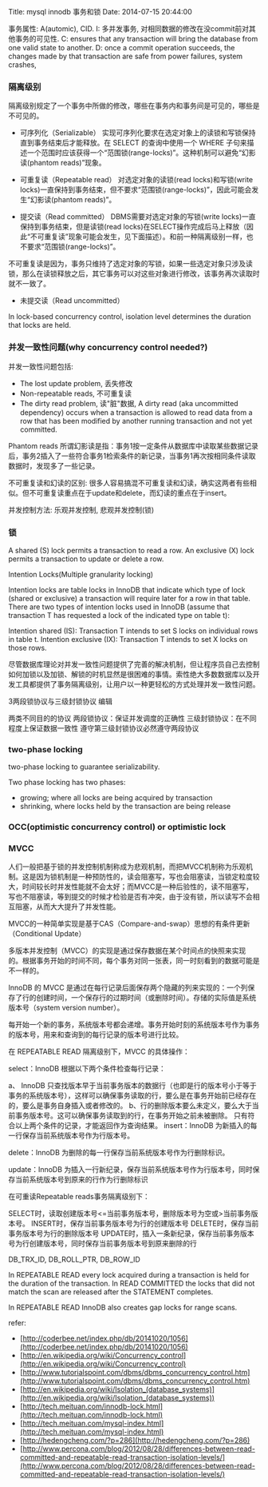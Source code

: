 Title: mysql innodb 事务和锁
Date: 2014-07-15 20:44:00

事务属性: A(automic), CID.
I: 多并发事务, 对相同数据的修改在没commit前对其他事务的可见性.
C: ensures that any transaction will bring the database from one valid state to another.
D: once a commit operation succeeds, the changes made by that transaction are safe from power failures, system crashes,

### 隔离级别

隔离级别规定了一个事务中所做的修改，哪些在事务内和事务间是可见的，哪些是不可见的。


- 可序列化（Serializable）
实现可序列化要求在选定对象上的读锁和写锁保持直到事务结束后才能释放。在 SELECT 的查询中使用一个 WHERE 子句来描述一个范围时应该获得一个“范围锁(range-locks)”。这种机制可以避免“幻影读(phantom reads)”现象。

- 可重复读（Repeatable read）
对选定对象的读锁(read locks)和写锁(write locks)一直保持到事务结束，但不要求“范围锁(range-locks)”，因此可能会发生“幻影读(phantom reads)”。

- 提交读（Read committed）
DBMS需要对选定对象的写锁(write locks)一直保持到事务结束，但是读锁(read locks)在SELECT操作完成后马上释放（因此“不可重复读”现象可能会发生，见下面描述）。和前一种隔离级别一样，也不要求“范围锁(range-locks)”。

不可重复读是因为，事务只维持了选定对象的写锁，如果一些选定对象只涉及读锁，那么在读锁释放之后，其它事务可以对这些对象进行修改，该事务再次读取时就不一致了。
- 未提交读（Read uncommitted）


In lock-based concurrency control, isolation level determines the duration that locks are held.

### 并发一致性问题(why concurrency control needed?)
并发一致性问题包括:

- The lost update problem, 丢失修改
- Non-repeatable reads, 不可重复读 
- The dirty read problem, 读"脏"数据, A dirty read (aka uncommitted dependency) occurs when a transaction is allowed to read data from a row that has been modified by another running transaction and not yet committed.

Phantom reads
所谓幻影读是指：事务1按一定条件从数据库中读取某些数据记录后，事务2插入了一些符合事务1检索条件的新记录，当事务1再次按相同条件读取数据时，发现多了一些记录。

不可重复读和幻读的区别: 很多人容易搞混不可重复读和幻读，确实这两者有些相似。但不可重复读重点在于update和delete，而幻读的重点在于insert。

并发控制方法: 乐观并发控制, 悲观并发控制(锁) 

### 锁

A shared (S) lock permits a transaction to read a row.
An exclusive (X) lock permits a transaction to update or delete a row.

Intention Locks(Multiple granularity locking)

Intention locks are table locks in InnoDB that indicate which type of lock (shared or exclusive) a transaction will require later for a row in that table. There are two types of intention locks used in InnoDB (assume that transaction T has requested a lock of the indicated type on table t):

Intention shared (IS): Transaction T intends to set S locks on individual rows in table t.
Intention exclusive (IX): Transaction T intends to set X locks on those rows.

尽管数据库理论对并发一致性问题提供了完善的解决机制，但让程序员自己去控制如何加锁以及加锁、解锁的时机显然是很困难的事情。索性绝大多数数据库以及开发工具都提供了事务隔离级别，让用户以一种更轻松的方式处理并发一致性问题。


3两段锁协议与三级封锁协议
编辑

两类不同目的的协议
两段锁协议：保证并发调度的正确性
三级封锁协议：在不同程度上保证数据一致性
遵守第三级封锁协议必然遵守两段协议

### two-phase locking 

two-phase locking to guarantee serializability.

Two phase locking has two phases:

- growing; where all locks are being acquired by transaction
- shrinking, where locks held by the transaction are being release

### OCC(optimistic concurrency control) or optimistic lock

### MVCC
人们一般把基于锁的并发控制机制称成为悲观机制，而把MVCC机制称为乐观机制。这是因为锁机制是一种预防性的，读会阻塞写，写也会阻塞读，当锁定粒度较大，时间较长时并发性能就不会太好；而MVCC是一种后验性的，读不阻塞写，写也不阻塞读，等到提交的时候才检验是否有冲突，由于没有锁，所以读写不会相互阻塞，从而大大提升了并发性能。

MVCC的一种简单实现是基于CAS（Compare-and-swap）思想的有条件更新（Conditional Update）

多版本并发控制（MVCC）的实现是通过保存数据在某个时间点的快照来实现的。根据事务开始的时间不同，每个事务对同一张表，同一时刻看到的数据可能是不一样的。

InnoDB 的 MVCC 是通过在每行记录后面保存两个隐藏的列来实现的：一个列保存了行的创建时间，一个保存行的过期时间（或删除时间）。存储的实际值是系统版本号（system version number）。

每开始一个新的事务，系统版本号都会递增。事务开始时刻的系统版本号作为事务的版本号，用来和查询到的每行记录的版本号进行比较。

在 REPEATABLE READ 隔离级别下，MVCC 的具体操作：

select：InnoDB 根据以下两个条件检查每行记录：

a、 InnoDB 只查找版本早于当前事务版本的数据行（也即是行的版本号小于等于事务的系统版本号），这样可以确保事务读取的行，要么是在事务开始前已经存在的，要么是事务自身插入或者修改的。
b、行的删除版本要么未定义，要么大于当前事务版本号。这可以确保事务读取到的行，在事务开始之前未被删除。
只有符合以上两个条件的记录，才能返回作为查询结果。
insert：InnoDB 为新插入的每一行保存当前系统版本号作为行版本号。

delete：InnoDB 为删除的每一行保存当前系统版本号作为行删除标识。

update：InnoDB 为插入一行新纪录，保存当前系统版本号作为行版本号，同时保存当前系统版本号到原来的行作为行删除标识


在可重读Repeatable reads事务隔离级别下：

SELECT时，读取创建版本号<=当前事务版本号，删除版本号为空或>当前事务版本号。
INSERT时，保存当前事务版本号为行的创建版本号
DELETE时，保存当前事务版本号为行的删除版本号
UPDATE时，插入一条新纪录，保存当前事务版本号为行创建版本号，同时保存当前事务版本号到原来删除的行

DB_TRX_ID, DB_ROLL_PTR, DB_ROW_ID


In REPEATABLE READ every lock acquired during a transaction is held for the duration of the transaction.
In READ COMMITTED the locks that did not match the scan are released after the STATEMENT completes.

In REPEATABLE READ InnoDB also creates gap locks for range scans.

refer:

- [http://coderbee.net/index.php/db/20141020/1056](http://coderbee.net/index.php/db/20141020/1056)
- [http://en.wikipedia.org/wiki/Concurrency_control](http://en.wikipedia.org/wiki/Concurrency_control)
- [http://www.tutorialspoint.com/dbms/dbms_concurrency_control.htm](http://www.tutorialspoint.com/dbms/dbms_concurrency_control.htm)
- [http://en.wikipedia.org/wiki/Isolation_(database_systems)](http://en.wikipedia.org/wiki/Isolation_(database_systems))
- [http://tech.meituan.com/innodb-lock.html](http://tech.meituan.com/innodb-lock.html)
- [http://tech.meituan.com/mysql-index.html](http://tech.meituan.com/mysql-index.html)
- [http://hedengcheng.com/?p=286](http://hedengcheng.com/?p=286)
- [http://www.percona.com/blog/2012/08/28/differences-between-read-committed-and-repeatable-read-transaction-isolation-levels/](http://www.percona.com/blog/2012/08/28/differences-between-read-committed-and-repeatable-read-transaction-isolation-levels/)
